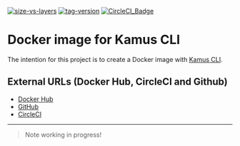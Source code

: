 [![size-vs-layers](https://images.microbadger.com/badges/image/lozanomatheus/docker_kamus_cli:0.2.7-5.svg)](https://microbadger.com/images/lozanomatheus/docker_kamus_cli:0.2.7-5 "Size vs Layers")
[![tag-version](https://images.microbadger.com/badges/version/lozanomatheus/docker_kamus_cli:0.2.7-5.svg)](https://microbadger.com/images/lozanomatheus/docker_kamus_cli:0.2.7-5 "Tag Version")
[![CircleCI_Badge](https://img.shields.io/circleci/build/github/LozanoMatheus/docker_kamus_cli/master.svg?style=plastic)](https://circleci.com/gh/LozanoMatheus/docker_kamus_cli/tree/master)

# Docker image for Kamus CLI

The intention for this project is to create a Docker image with [Kamus CLI](https://github.com/Soluto/kamus).

## External URLs (Docker Hub, CircleCI and Github)

* [Docker Hub](https://hub.docker.com/r/lozanomatheus/kamus_cli)
* [GitHub](https://github.com/LozanoMatheus/docker_kamus_cli)
* [CircleCI](https://circleci.com/gh/LozanoMatheus/docker_kamus_cli)

---

> Note working in progress!
